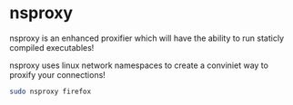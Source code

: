 nsproxy
=====

nsproxy is an enhanced proxifier which will have the ability to run staticly compiled executables!

nsproxy uses linux network namespaces to create a conviniet way to proxify your connections!


```bash
sudo nsproxy firefox
```
